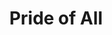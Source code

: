 ---
pid: LLP371
title: Pride of All
location_transcription: Locust Street (LGBT Area of Philly) <— if not here then //Cbbs
  Creek Park//
zipcode: '18944'
outside_phl: 'Perkasie PA '
neighborhood: 
age: '17'
age_range: 13-19
instagram: 
image_file_name: LLP_371.jpg
proposal_transcription: |-
  The lopsided rainbow represents the past equality

  Rainbow should be black + white but bucket is fulling it with color

  Possibly have colors drip into each other or off the sculpture
topic: Inclusivity,LGBTQ+
topic_summary: 0, 0
type: Sculpture Statue
keywords_other: paint, color, rainbow, black and white
credit: Dalton Okeele of Pennridge Highschool
image_labels: 
twitter: 
facebook: 
permalink: "/monuments/llp371/"
layout: item-page
---